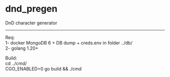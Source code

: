 # dnd_pregen
DnD character generator

---------------------------------------------------------------------------------------------------------------------
Req: \
1- docker MongoDB 6 + DB dump + creds.env in folder ../db/ \
2- golang 1.20+

Build: \
cd ../cmd/ \
CGO_ENABLED=0 go build && ./cmd
